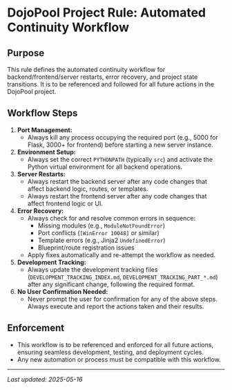 # DojoPool Project Rule: Automated Continuity Workflow

## Purpose

This rule defines the automated continuity workflow for backend/frontend/server restarts, error recovery, and project state transitions. It is to be referenced and followed for all future actions in the DojoPool project.

## Workflow Steps

1. **Port Management:**
   - Always kill any process occupying the required port (e.g., 5000 for Flask, 3000+ for frontend) before starting a new server instance.
2. **Environment Setup:**
   - Always set the correct `PYTHONPATH` (typically `src`) and activate the Python virtual environment for all backend operations.
3. **Server Restarts:**
   - Always restart the backend server after any code changes that affect backend logic, routes, or templates.
   - Always restart the frontend server after any code changes that affect frontend logic or UI.
4. **Error Recovery:**
   - Always check for and resolve common errors in sequence:
     - Missing modules (e.g., `ModuleNotFoundError`)
     - Port conflicts (`[WinError 10048]` or similar)
     - Template errors (e.g., Jinja2 `UndefinedError`)
     - Blueprint/route registration issues
   - Apply fixes automatically and re-attempt the workflow as needed.
5. **Development Tracking:**
   - Always update the development tracking files (`DEVELOPMENT_TRACKING_INDEX.md`, `DEVELOPMENT_TRACKING_PART_*.md`) after any significant change, following the required format.
6. **No User Confirmation Needed:**
   - Never prompt the user for confirmation for any of the above steps. Always execute and report the actions taken and their results.

## Enforcement

- This workflow is to be referenced and enforced for all future actions, ensuring seamless development, testing, and deployment cycles.
- Any new automation or process must be compatible with this workflow.

---

_Last updated: 2025-05-16_
